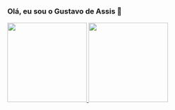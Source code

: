 ### Olá, eu sou o Gustavo de Assis 👋
<div align="">
  <a href="https://github.com/assisgustavo">
  <img height="180em" src="https://github-readme-stats.vercel.app/api?username=assisgustavo&show_icons=true&theme=dracula&include_all_commits=true&count_private=true"/>
  <img height="180em" src="https://github-readme-stats.vercel.app/api/top-langs/?username=assisgustavo&layout=compact&langs_count=7&theme=dracula"/>
</div>




